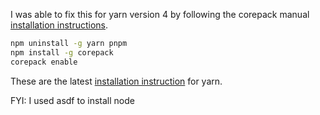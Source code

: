 I was able to fix this for yarn version 4 by following the corepack
manual [installation instructions][corepack-install].

```bash
npm uninstall -g yarn pnpm
npm install -g corepack
corepack enable
```

These are the latest [installation instruction][yarn-install] for yarn.

FYI: I used asdf to install node

[corepack-install]: https://github.com/nodejs/corepack?tab=readme-ov-file#manual-installs
[yarn-install]: https://yarnpkg.com/getting-started/install
